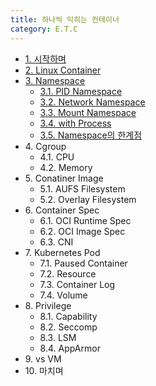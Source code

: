 ```yaml
---
title: 하나씩 익히는 컨테이너
category: E.T.C
---
```


* [1. 시작하며]({{site.baseurl}}/onebyone_container/1.시작하며)
* [2. Linux Container]({{site.baseurl}}/onebyone_container/2.Linux_Container)
* [3. Namespace]({{site.baseurl}}/onebyone_container/3.Namespace)
  * [3.1. PID Namespace]({{site.baseurl}}/onebyone_container/3.1.PID_Namespace)
  * [3.2. Network Namespace]({{site.baseurl}}/onebyone_container/3.2.Network_Namespace)
  * [3.3. Mount Namespace]({{site.baseurl}}/onebyone_container/3.3.Mount_Namespace)
  * [3.4. with Process]({{site.baseurl}}/onebyone_container/3.4.with_Process)
  * [3.5. Namespace의 한계점]({{site.baseurl}}/onebyone_container/3.5.Namespace_한계점)
* 4\. Cgroup
  * 4.1\. CPU
  * 4.2\. Memory
* 5\. Conatiner Image
  * 5.1\. AUFS Filesystem
  * 5.2\. Overlay Filesystem
* 6\. Container Spec
  * 6.1\. OCI Runtime Spec
  * 6.2\. OCI Image Spec
  * 6.3\. CNI
* 7\. Kubernetes Pod
  * 7.1\. Paused Container
  * 7.2\. Resource
  * 7.3\. Container Log
  * 7.4\. Volume
* 8\. Privilege
  * 8.1\. Capability
  * 8.2\. Seccomp
  * 8.3\. LSM
  * 8.4\. AppArmor
* 9\. vs VM
* 10\. 마치며
